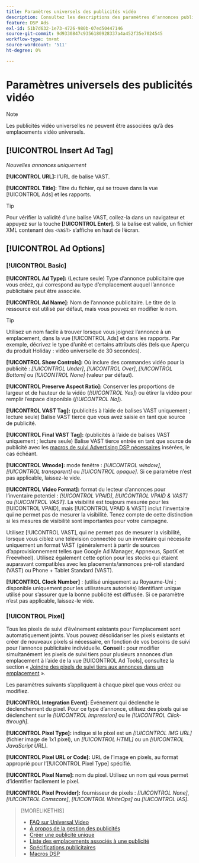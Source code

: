 ```yaml
---
title: Paramètres universels des publicités vidéo
description: Consultez les descriptions des paramètres d’annonces publicitaires disponibles pour les annonces vidéo universelles.
feature: DSP Ads
exl-id: 51b7d632-1e73-4726-980b-07ed50447146
source-git-commit: 9d9330847c9356180928337a4a452f35e7024545
workflow-type: tm+mt
source-wordcount: '511'
ht-degree: 0%

---
```


# Paramètres universels des publicités vidéo

>[!NOTE]
>
>Les publicités vidéo universelles ne peuvent être associées qu’à des emplacements vidéo universels.

## [!UICONTROL Insert Ad Tag]

*Nouvelles annonces uniquement*

**[!UICONTROL URL]:** l’URL de balise VAST.

**[!UICONTROL Title]:** Titre du fichier, qui se trouve dans la vue [!UICONTROL Ads] et les rapports.

>[!TIP]
>
> Pour vérifier la validité d’une balise VAST, collez-la dans un navigateur et appuyez sur la touche **[!UICONTROL Enter]**. Si la balise est valide, un fichier XML contenant des `<VAST>` s’affiche en haut de l’écran.

## [!UICONTROL Ad Options]

### [!UICONTROL Basic]

**[!UICONTROL Ad Type]:** (Lecture seule) Type d’annonce publicitaire que vous créez, qui correspond au type d’emplacement auquel l’annonce publicitaire peut être associée.

**[!UICONTROL Ad Name]:** Nom de l’annonce publicitaire. Le titre de la ressource est utilisé par défaut, mais vous pouvez en modifier le nom.

>[!TIP]
>
> Utilisez un nom facile à trouver lorsque vous joignez l’annonce à un emplacement, dans la vue [!UICONTROL Ads] et dans les rapports. Par exemple, décrivez le type d’unité et certains attributs clés (tels que Aperçu du produit Holiday : vidéo universelle de 30 secondes).

**[!UICONTROL Show Controls]:** Où inclure des commandes vidéo pour la publicité : *[!UICONTROL Under]*, *[!UICONTROL Over]*, *[!UICONTROL Bottom]* ou *[!UICONTROL None]* (valeur par défaut).

**[!UICONTROL Preserve Aspect Ratio]:** Conserver les proportions de largeur et de hauteur de la vidéo (*[!UICONTROL Yes]*) ou étirer la vidéo pour remplir l’espace disponible (*[!UICONTROL No]*).

**[!UICONTROL VAST Tag]:** (publicités à l’aide de balises VAST uniquement ; lecture seule) Balise VAST tierce que vous avez saisie en tant que source de publicité.

**[!UICONTROL Final VAST Tag]:** (publicités à l’aide de balises VAST uniquement ; lecture seule) Balise VAST tierce entrée en tant que source de publicité avec les [macros de suivi Advertising DSP nécessaires](/help/dsp/campaign-management/macros.md) insérées, le cas échéant.

**[!UICONTROL Wmode]:** mode fenêtre : *[!UICONTROL window]*, *[!UICONTROL transparent]* ou *[!UICONTROL opaque]*. Si ce paramètre n’est pas applicable, laissez-le vide.

**[!UICONTROL Video Format]:** format du lecteur d’annonces pour l’inventaire potentiel : *[!UICONTROL VPAID]*, *[!UICONTROL VPAID & VAST]* ou *[!UICONTROL VAST]*. La visibilité est toujours mesurée pour les [!UICONTROL VPAID], mais [!UICONTROL VPAID & VAST] inclut l’inventaire qui ne permet pas de mesurer la visibilité. Tenez compte de cette distinction si les mesures de visibilité sont importantes pour votre campagne.

Utilisez [!UICONTROL VAST], qui ne permet pas de mesurer la visibilité, lorsque vous ciblez une télévision connectée ou un inventaire qui nécessite uniquement un format VAST (généralement à partir de sources d’approvisionnement telles que Google Ad Manager, Appnexus, SpotX et Freewheel). Utilisez également cette option pour les stocks qui étaient auparavant compatibles avec les placements/annonces pré-roll standard (VAST) ou Phone + Tablet Standard (VAST).

**[!UICONTROL Clock Number]** : (utilisé uniquement au Royaume-Uni ; disponible uniquement pour les utilisateurs autorisés) Identifiant unique utilisé pour s’assurer que la bonne publicité est diffusée. Si ce paramètre n’est pas applicable, laissez-le vide.

### [!UICONTROL Pixel]

Tous les pixels de suivi d’événement existants pour l’emplacement sont automatiquement joints. Vous pouvez désolidariser les pixels existants et créer de nouveaux pixels si nécessaire, en fonction de vos besoins de suivi pour l’annonce publicitaire individuelle. **Conseil :** pour modifier simultanément les pixels de suivi tiers pour plusieurs annonces d’un emplacement à l’aide de la vue [!UICONTROL Ad Tools], consultez la section « [Joindre des pixels de suivi tiers aux annonces dans un emplacement](/help/dsp/campaign-management/ads/ad-pixel-attach-detach.md#attach-pixels-ads) ».

Les paramètres suivants s’appliquent à chaque pixel que vous créez ou modifiez.

**[!UICONTROL Integration Event]:** Événement qui déclenche le déclenchement du pixel. Pour ce type d’annonce, utilisez des pixels qui se déclenchent sur le *[!UICONTROL Impression]* ou le *[!UICONTROL Click-through]*.

**[!UICONTROL Pixel Type]:** indique si le pixel est un *[!UICONTROL IMG URL]* (fichier image de 1x1 pixel), un *[!UICONTROL HTML]* ou un *[!UICONTROL JavaScript URL]*.

**[!UICONTROL Pixel URL or Code]:** URL de l’image en pixels, au format approprié pour l’[!UICONTROL Pixel Type] spécifié.

**[!UICONTROL Pixel Name]:** nom du pixel. Utilisez un nom qui vous permet d’identifier facilement le pixel.

**[!UICONTROL Pixel Provider]:** fournisseur de pixels : *[!UICONTROL None]*, *[!UICONTROL Comscore]*, *[!UICONTROL WhiteOps]* ou *[!UICONTROL IAS]*.

>[!MORELIKETHIS]
>
>* [FAQ sur Universal Video](/help/dsp/campaign-management/faq-universal-video.md)
>* [À propos de la gestion des publicités](ad-about.md)
>* [Créer une publicité unique](ad-create.md)
>* [Liste des emplacements associés à une publicité](/help/dsp/campaign-management/ads/ad-list-placements.md)
>* [Spécifications publicitaires](ad-specs.md)
>* [Macros DSP](/help/dsp/campaign-management/macros.md)

